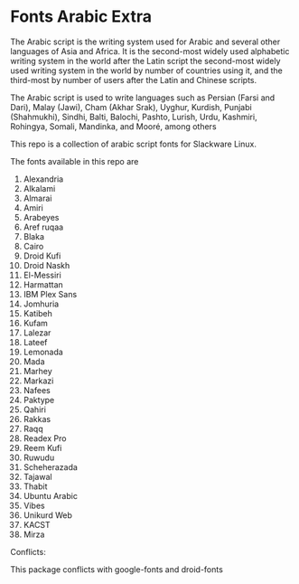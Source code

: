 # Fonts Arabic Extra

The Arabic script is the writing system used for Arabic and several other languages of Asia and Africa. 
It is the second-most widely used alphabetic writing system in the world after the Latin script the second-most 
widely used writing system in the world by number of countries using it, and the third-most by number of users 
after the Latin and Chinese scripts.

The Arabic script is used to write languages such as 
Persian (Farsi and Dari), Malay (Jawi), Cham (Akhar Srak), Uyghur, Kurdish, Punjabi (Shahmukhi), 
Sindhi, Balti, Balochi, Pashto, Lurish, Urdu, Kashmiri, Rohingya, Somali, Mandinka, and Mooré, among others

This repo is a collection of arabic script fonts for Slackware Linux. 

The fonts available in this repo are
1. Alexandria
2. Alkalami
3. Almarai
4. Amiri
5. Arabeyes
6. Aref ruqaa
7. Blaka
8. Cairo
9. Droid Kufi
10. Droid Naskh
11. El-Messiri
12. Harmattan
13. IBM Plex Sans
14. Jomhuria
15. Katibeh
16. Kufam
17. Lalezar
18. Lateef
19. Lemonada
20. Mada
21. Marhey
22. Markazi
23. Nafees
24. Paktype
25. Qahiri
26. Rakkas
27. Raqq
28. Readex Pro
29. Reem Kufi
30. Ruwudu
31. Scheherazada
32. Tajawal
33. Thabit
34. Ubuntu Arabic
35. Vibes
36. Unikurd Web
37. KACST
38. Mirza

Conflicts:

This package conflicts with google-fonts and droid-fonts
